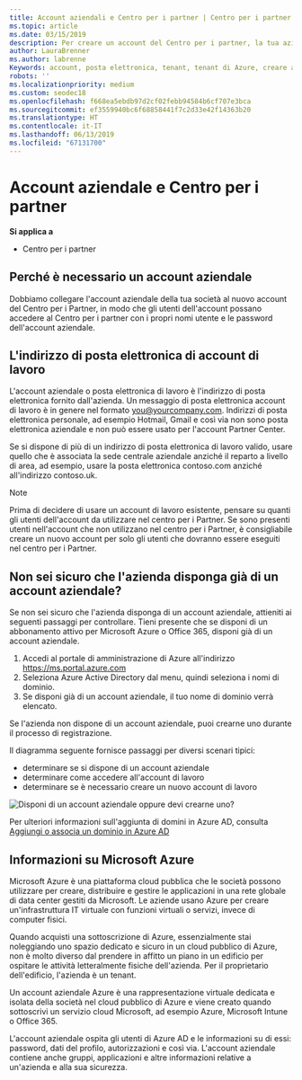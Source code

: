 ```yaml
---
title: Account aziendali e Centro per i partner | Centro per i partner
ms.topic: article
ms.date: 03/15/2019
description: Per creare un account del Centro per i partner, la tua azienda deve disporre di un account aziendale. Se hai una sottoscrizione attiva a Microsoft Azure o Office 365, hai già un account aziendale.
author: LauraBrenner
ms.author: labrenne
Keywords: account, posta elettronica, tenant, tenant di Azure, creare account, il nome di dominio
robots: ''
ms.localizationpriority: medium
ms.custom: seodec18
ms.openlocfilehash: f668ea5ebdb97d2cf02febb94584b6cf707e3bca
ms.sourcegitcommit: ef3559940bc6f68858441f7c2d33e42f14363b20
ms.translationtype: HT
ms.contentlocale: it-IT
ms.lasthandoff: 06/13/2019
ms.locfileid: "67131700"
---
```

# <a name="your-company-work-account-and-partner-center"></a>Account aziendale e Centro per i partner  

**Si applica a**

-  Centro per i partner

## <a name="why-you-need-a-work-account"></a>Perché è necessario un account aziendale

Dobbiamo collegare l'account aziendale della tua società al nuovo account del Centro per i Partner, in modo che gli utenti dell'account possano accedere al Centro per i partner con i propri nomi utente e le password dell'account aziendale.

## <a name="the-work-account-email-address"></a>L'indirizzo di posta elettronica di account di lavoro

L'account aziendale o posta elettronica di lavoro è l'indirizzo di posta elettronica fornito dall'azienda. Un messaggio di posta elettronica account di lavoro è in genere nel formato you@yourcompany.com. Indirizzi di posta elettronica personale, ad esempio Hotmail, Gmail e così via non sono posta elettronica aziendale e non può essere usato per l'account Partner Center. 

Se si dispone di più di un indirizzo di posta elettronica di lavoro valido, usare quello che è associata la sede centrale aziendale anziché il reparto a livello di area, ad esempio, usare la posta elettronica contoso.com anziché all'indirizzo contoso.uk.

> [!NOTE]  
>  Prima di decidere di usare un account di lavoro esistente, pensare su quanti gli utenti dell'account da utilizzare nel centro per i Partner. Se sono presenti utenti nell'account che non utilizzano nel centro per i Partner, è consigliabile creare un nuovo account per solo gli utenti che dovranno essere eseguiti nel centro per i Partner.


## <a name="not-sure-if-your-company-already-has-a-work-account"></a>Non sei sicuro che l'azienda disponga già di un account aziendale?

Se non sei sicuro che l'azienda disponga di un account aziendale, attieniti ai seguenti passaggi per controllare. Tieni presente che se disponi di un abbonamento attivo per Microsoft Azure o Office 365, disponi già di un account aziendale.

1.  Accedi al portale di amministrazione di Azure all'indirizzo https://ms.portal.azure.com
2.  Seleziona Azure Active Directory dal menu, quindi seleziona i nomi di dominio.
3.  Se disponi già di un account aziendale, il tuo nome di dominio verrà elencato.

Se l'azienda non dispone di un account aziendale, puoi crearne uno durante il processo di registrazione.

Il diagramma seguente fornisce passaggi per diversi scenari tipici:

- determinare se si dispone di un account aziendale 
- determinare come accedere all'account di lavoro 
- determinare se è necessario creare un nuovo account di lavoro


![Disponi di un account aziendale oppure devi crearne uno?](images/onboardingAADFlow.png)

Per ulteriori informazioni sull'aggiunta di domini in Azure AD, consulta [Aggiungi o associa un dominio in Azure AD](https://docs.microsoft.com/azure/active-directory/active-directory-add-domain)

## <a name="about-microsoft-azure"></a>Informazioni su Microsoft Azure

Microsoft Azure è una piattaforma cloud pubblica che le società possono utilizzare per creare, distribuire e gestire le applicazioni in una rete globale di data center gestiti da Microsoft. Le aziende usano Azure per creare un'infrastruttura IT virtuale con funzioni virtuali o servizi, invece di computer fisici. 

Quando acquisti una sottoscrizione di Azure, essenzialmente stai noleggiando uno spazio dedicato e sicuro in un cloud pubblico di Azure, non è molto diverso dal prendere in affitto un piano in un edificio per ospitare le attività letteralmente fisiche dell'azienda. Per il proprietario dell'edificio, l'azienda è un tenant. 

Un account aziendale Azure è una rappresentazione virtuale dedicata e isolata della società nel cloud pubblico di Azure e viene creato quando sottoscrivi un servizio cloud Microsoft, ad esempio Azure, Microsoft Intune o Office 365. 

L'account aziendale ospita gli utenti di Azure AD e le informazioni su di essi: password, dati del profilo, autorizzazioni e così via. L'account aziendale contiene anche gruppi, applicazioni e altre informazioni relative a un'azienda e alla sua sicurezza. 
